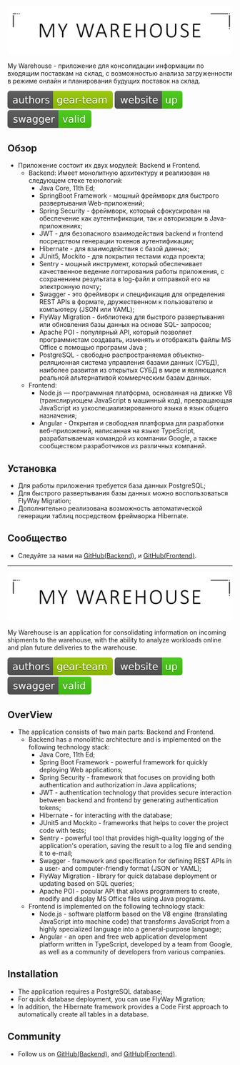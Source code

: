 <p align="center">
    <a href="https://mywarehouseapp.herokuapp.com" target="_blank">
        <img src="src/main/resources/images/my_warehouse.png" width="500" alt="My Warehouse" />
    </a>
</p>

My Warehouse - приложение для консолидации информации по входящим поставкам на склад, 
с возможностью анализа загруженности в режиме онлайн  и планирования будущих поставок на склад.

[![Authors](src/main/resources/images/authors-gear-team.svg)](https://mywarehouseapp.herokuapp.com)
[![Website](src/main/resources/images/website-up-brightgreen.svg)](https://mywarehouseapp.herokuapp.com)
[![Swagger Validator](src/main/resources/images/swagger-valid-brightgreen.svg)](https://command-project-warehouse.herokuapp.com/swagger-ui/index.html?configUrl=/v3/api-docs/swagger-config)

[comment]: <> ([![Build Status]&#40;https://safeworks.ru/badge.svg&#41;]&#40;https://github.com/egorbarinov/commandProject/tree/Dev5&#41;)
[comment]: <> ([![Build Status]&#40;https://safeworks.ru/badge.svg&#41;]&#40;https://github.com/ZettroMan/warehouse/tree/dev&#41;)

Обзор
------------
- Приложение состоит их двух модулей: Backend и Frontend.
  - Backend: Имеет монолитную архитектуру и реализован на следующем стеке технологий:
    - Java Core, 11th Ed;
    - SpringBoot Framework - мощный фреймворк для быстрого развертывания Web-приложений;
    - Spring Security - фреймворк, который сфокусирован на обеспечение как аутентификации, так и авторизации в Java-приложениях;
    - JWT - для безопасного взаимодействия backend и frontend посредством генерации токенов аутентификации;
    - Hibernate - для взаимодействия с базой данных;
    - JUnit5, Mockito  - для покрытия тестами кода проекта;
    - Sentry - мощный инструмент, который обеспечивает качественное ведение логгирования работы приложения, с сохранением результата в log-файл и отправкой его на электронную почту;
    - Swagger - это фреймворк и спецификация для определения REST APIs в формате, дружественном к пользователю и компьютеру (JSON или YAML);
    - FlyWay Migration - библиотека для быстрого развертывания или обновления базы данных на основе SQL- запросов; 
    - Apache POI - популярный API, который позволяет программистам создавать, изменять и отображать файлы MS Office с помощью программ Java ;
    - PostgreSQL - свободно распространяемая объектно-реляционная система управления базами данных (СУБД), наиболее развитая из открытых СУБД в мире и являющаяся реальной альтернативой коммерческим базам данных.
  - Frontend:
    - Node.js — программная платформа, основанная на движке V8 (транслирующем JavaScript в машинный код), превращающая JavaScript из узкоспециализированного языка в язык общего назначения;
    - Angular - Открытая и свободная платформа для разработки веб-приложений, написанная на языке TypeScript, разрабатываемая командой из компании Google, а также сообществом разработчиков из различных компаний.


Установка
------------
- Для работы приложения требуется база данных PostgreSQL;
- Для быстрого развертывания базы данных можно воспользоваться FlyWay Migration;
- Дополнительно реализована возможность автоматической генерации таблиц посредством фреймворка Hibernate.

Сообщество
---------
- Следуйте за нами на [GitHub(Backend)](https://github.com/egorbarinov/commandProject/tree/Dev5),
  и [GitHub(Frontend)](https://github.com/ZettroMan/warehouse/tree/dev).

---

<p align="center">
    <a href="https://mywarehouseapp.herokuapp.com" target="_blank">
        <img src="src/main/resources/images/my_warehouse.png" width="500" alt="My Warehouse" />
    </a>
</p>

My Warehouse is an application for consolidating information on incoming shipments to the warehouse, with the ability to analyze workloads online and plan future deliveries to the warehouse.

[![Authors](src/main/resources/images/authors-gear-team.svg)](https://mywarehouseapp.herokuapp.com)
[![Website](src/main/resources/images/website-up-brightgreen.svg)](https://mywarehouseapp.herokuapp.com)
[![Swagger Validator](src/main/resources/images/swagger-valid-brightgreen.svg)](https://command-project-warehouse.herokuapp.com/swagger-ui/index.html?configUrl=/v3/api-docs/swagger-config)

OverView
------------
- The application consists of two main parts: Backend and Frontend.
  - Backend has a monolithic architecture and is implemented on the following technology stack:
    - Java Core, 11th Ed;
    - Spring Boot Framework - powerful framework for quickly deploying Web applications;
    - Spring Security - framework that focuses on providing both authentication and authorization in Java applications;
    - JWT - authentication technology that provides secure interaction between backend and frontend by generating authentication tokens;
    - Hibernate - for interacting with the database;
    - JUnit5 and Mockito - frameworks that helps to cover the project code with tests;
    - Sentry - powerful tool that provides high-quality logging of the application's operation, saving the result to a log file and sending it to e-mail;
    - Swagger - framework and specification for defining REST APIs in a user- and computer-friendly format (JSON or YAML);
    - FlyWay Migration - library for quick database deployment or updating based on SQL queries;
    - Apache POI - popular API that allows programmers to create, modify and display MS Office files using Java programs.
  - Frontend is implemented on the following technology stack:
    - Node.js - software platform based on the V8 engine (translating JavaScript into machine code) that transforms JavaScript from a highly specialized language into a general-purpose language;
    - Angular - an open and free web application development platform written in TypeScript, developed by a team from Google, as well as a community of developers from various companies. 

Installation
------------
- The application requires a PostgreSQL database;
- For quick database deployment, you can use FlyWay Migration;
- In addition, the Hibernate framework provides a Code First approach to automatically create all tables in a database.

Community
---------
- Follow us on [GitHub(Backend)](https://github.com/egorbarinov/commandProject/tree/Dev5),
  and [GitHub(Frontend)](https://github.com/ZettroMan/warehouse/tree/dev).
